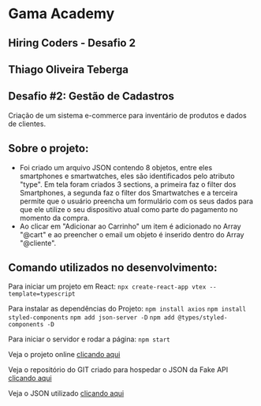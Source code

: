 # Gama Academy
## Hiring Coders - Desafio 2

## Thiago Oliveira Teberga
## Desafio #2: Gestão de Cadastros
Criação de um sistema e-commerce para inventário de produtos e dados de clientes.

## Sobre o projeto:
- Foi criado um arquivo JSON contendo 8 objetos, entre eles smartphones e smartwatches, eles são identificados pelo atributo "type". Em tela foram criados 3 sections, a primeira faz o filter dos Smartphones, a segunda faz o filter dos Smartwatches e a terceira permite que o usuário preencha um formulário com os seus dados para que ele utilize o seu dispositivo atual como parte do pagamento no momento da compra.
- Ao clicar em "Adicionar ao Carrinho" um item é adicionado no Array "@cart" e ao preencher o email um objeto é inserido dentro do Array "@cliente".

## Comando utilizados no desenvolvimento:

Para iniciar um projeto em React:
`npx create-react-app vtex --template=typescript`

Para instalar as dependências do Projeto:
`npm install axios`
`npm install styled-components`
`npm add json-server -D`
`npm add @types/styled-components -D`

Para iniciar o servidor e rodar a página:
`npm start`


Veja o projeto online [clicando aqui](https://red-store-teberga.netlify.app/)

Veja o repositório do GIT criado para hospedar o JSON da Fake API [clicando aqui](https://github.com/thiagoteberga/fake-api)

Veja o JSON utilizado [clicando aqui](https://my-json-server.typicode.com/thiagoteberga/fake-api)

